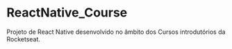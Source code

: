 # ReactNative_Course
Projeto de React Native desenvolvido no âmbito dos Cursos introdutórios da Rocketseat. 
